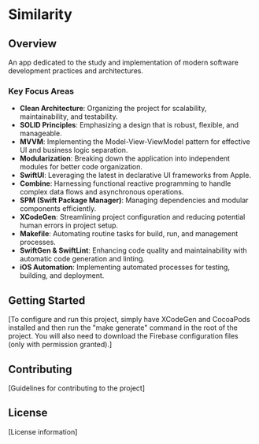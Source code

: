 # Similarity

## Overview

An app dedicated to the study and implementation of modern software development practices and architectures.

### Key Focus Areas

- **Clean Architecture**: Organizing the project for scalability, maintainability, and testability.
- **SOLID Principles**: Emphasizing a design that is robust, flexible, and manageable.
- **MVVM**: Implementing the Model-View-ViewModel pattern for effective UI and business logic separation.
- **Modularization**: Breaking down the application into independent modules for better code organization.
- **SwiftUI**: Leveraging the latest in declarative UI frameworks from Apple.
- **Combine**: Harnessing functional reactive programming to handle complex data flows and asynchronous operations.
- **SPM (Swift Package Manager)**: Managing dependencies and modular components efficiently.
- **XCodeGen**: Streamlining project configuration and reducing potential human errors in project setup.
- **Makefile**: Automating routine tasks for build, run, and management processes.
- **SwiftGen & SwiftLint**: Enhancing code quality and maintainability with automatic code generation and linting.
- **iOS Automation**: Implementing automated processes for testing, building, and deployment.

## Getting Started

[To configure and run this project, simply have XCodeGen and CocoaPods installed and then run the "make generate" command in the root of the project. You will also need to download the Firebase configuration files (only with permission granted).]

## Contributing

[Guidelines for contributing to the project]

## License

[License information]

